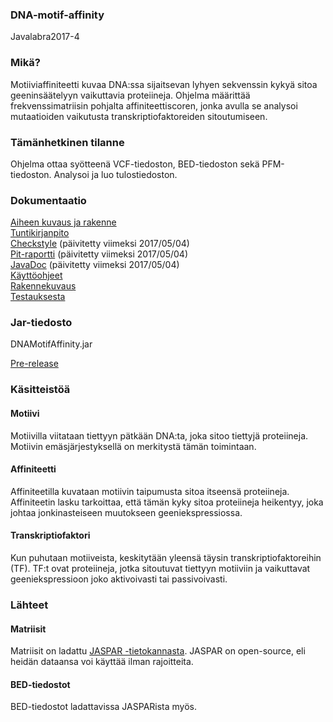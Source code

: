 ### DNA-motif-affinity
Javalabra2017-4

### Mikä?

Motiiviaffiniteetti kuvaa DNA:ssa sijaitsevan lyhyen sekvenssin kykyä sitoa geeninsäätelyyn vaikuttavia proteiineja. Ohjelma määrittää frekvenssimatriisin pohjalta affiniteettiscoren, jonka avulla se analysoi mutaatioiden vaikutusta transkriptiofaktoreiden sitoutumiseen.

### Tämänhetkinen tilanne

Ohjelma ottaa syötteenä VCF-tiedoston, BED-tiedoston sekä PFM-tiedoston. Analysoi ja luo tulostiedoston.

### Dokumentaatio

[Aiheen kuvaus ja rakenne](dokumentaatio/aiheenKuvausJaRakenne.md)<br>
[Tuntikirjanpito](dokumentaatio/tuntikirjanpito.md)<br>
[Checkstyle](http://htmlpreview.github.io/?https://github.com/roossh/DNA-motif-affinity/blob/master/dokumentaatio/checkstyle/checkstyle.html) (päivitetty viimeksi 2017/05/04)<br>
[Pit-raportti](http://htmlpreview.github.io/?https://github.com/roossh/DNA-motif-affinity/blob/master/dokumentaatio/pit/201705042329/index.html) (päivitetty viimeksi 2017/05/04)<br>
[JavaDoc](http://htmlpreview.github.io/?https://github.com/roossh/DNA-motif-affinity/blob/master/dokumentaatio/apidocs/index.html) (päivitetty viimeksi 2017/05/04)<br>
[Käyttöohjeet](dokumentaatio/kayttoohjeet.md)<br>
[Rakennekuvaus](dokumentaatio/rakennekuvaus.md)<br>
[Testauksesta](dokumentaatio/testidokumentaatio.md)<br>

### Jar-tiedosto

DNAMotifAffinity.jar<br>

[Pre-release](https://github.com/roossh/DNA-motif-affinity/releases/download/1.0/DNAMotifAffinity.jar)

### Käsitteistöä

#### Motiivi

Motiivilla viitataan tiettyyn pätkään DNA:ta, joka sitoo tiettyjä proteiineja. Motiivin emäsjärjestyksellä on merkitystä tämän toimintaan.

#### Affiniteetti

Affiniteetilla kuvataan motiivin taipumusta sitoa itseensä proteiineja. Affiniteetin lasku tarkoittaa, että tämän kyky sitoa proteiineja heikentyy, joka johtaa jonkinasteiseen muutokseen geeniekspressiossa.

#### Transkriptiofaktori

Kun puhutaan motiiveista, keskitytään yleensä täysin transkriptiofaktoreihin (TF). TF:t ovat proteiineja, jotka sitoutuvat tiettyyn motiiviin ja vaikuttavat geeniekspressioon joko aktivoivasti tai passivoivasti.

### Lähteet

#### Matriisit

Matriisit on ladattu [JASPAR -tietokannasta](http://jaspar.genereg.net/). JASPAR on open-source, eli heidän dataansa voi käyttää ilman rajoitteita.

#### BED-tiedostot

BED-tiedostot ladattavissa JASPARista myös.
